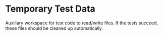 # Temporary Test Data

Auxiliary workspace for test code to read/write files.
If the tests succeed, these files should be cleaned up automatically.